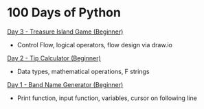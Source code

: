 # 100 Days of Python

[Day 3 - Treasure Island Game (Beginner)](https://github.com/artsaber117/100-Days-of-Python/blob/main/Day%203%20-%20Treasure%20Island%20Game)
  - Control Flow, logical operators, flow design via draw.io 
  
[Day 2 - Tip Calculator (Beginner)](https://github.com/artsaber117/100-Days-of-Python/blob/main/Day%202%20-%20Tip%20Calculator)
  - Data types, mathematical operations, F strings
  
[Day 1 - Band Name Generator (Beginner)](https://github.com/artsaber117/100-Days-of-Python/blob/main/Day%201%20-%20Band%20Name%20Generator)
  - Print function, input function, variables, cursor on following line

